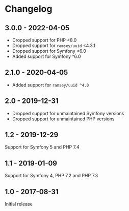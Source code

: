 # Changelog

## 3.0.0 - 2022-04-05

* Dropped support for PHP <8.0
* Dropped support for `ramsey/uuid` <4.3.1
* Dropped support for Symfony <6.0
* Added support for Symfony ^6.0

## 2.1.0 - 2020-04-05

* Added support for `ramsey/uuid ^4.0`

## 2.0 - 2019-12-31

* Dropped support for unmaintained Symfony versions
* Dropped support for unmaintained PHP versions

## 1.2 - 2019-12-29

Support for Symfony 5 and PHP 7.4

## 1.1 - 2019-01-09

Support for Symfony 4, PHP 7.2 and PHP 7.3

## 1.0 - 2017-08-31

Initial release
